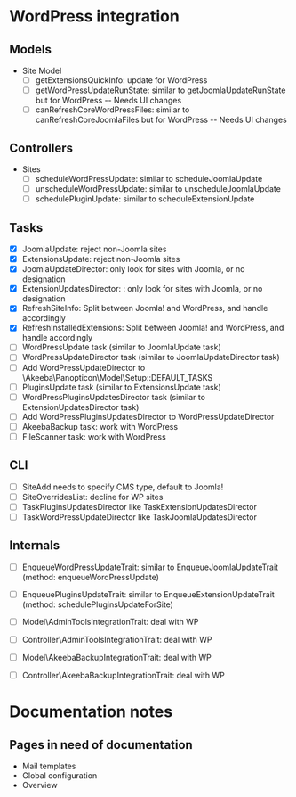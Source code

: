 # WordPress integration

## Models
* Site Model
  * [ ] getExtensionsQuickInfo: update for WordPress
  * [ ] getWordPressUpdateRunState: similar to getJoomlaUpdateRunState but for WordPress -- Needs UI changes
  * [ ] canRefreshCoreWordPressFiles: similar to canRefreshCoreJoomlaFiles but for WordPress -- Needs UI changes

## Controllers
* Sites
  * [ ] scheduleWordPressUpdate: similar to scheduleJoomlaUpdate
  * [ ] unscheduleWordPressUpdate: similar to unscheduleJoomlaUpdate
  * [ ] schedulePluginUpdate: similar to scheduleExtensionUpdate

## Tasks

* [x] JoomlaUpdate: reject non-Joomla sites
* [x] ExtensionsUpdate: reject non-Joomla sites
* [x] JoomlaUpdateDirector: only look for sites with Joomla, or no designation
* [x] ExtensionUpdatesDirector: : only look for sites with Joomla, or no designation
* [x] RefreshSiteInfo: Split between Joomla! and WordPress, and handle accordingly
* [x] RefreshInstalledExtensions: Split between Joomla! and WordPress, and handle accordingly
* [ ] WordPressUpdate task (similar to JoomlaUpdate task)
* [ ] WordPressUpdateDirector task (similar to JoomlaUpdateDirector task)
* [ ] Add WordPressUpdateDirector to \Akeeba\Panopticon\Model\Setup::DEFAULT_TASKS
* [ ] PluginsUpdate task (similar to ExtensionsUpdate task)
* [ ] WordPressPluginsUpdatesDirector task (similar to ExtensionUpdatesDirector task)
* [ ] Add WordPressPluginsUpdatesDirector to WordPressUpdateDirector
* [ ] AkeebaBackup task: work with WordPress
* [ ] FileScanner task: work with WordPress

## CLI

* [ ] SiteAdd needs to specify CMS type, default to Joomla!
* [ ] SiteOverridesList: decline for WP sites
* [ ] TaskPluginsUpdatesDirector like TaskExtensionUpdatesDirector
* [ ] TaskWordPressUpdateDirector like TaskJoomlaUpdatesDirector

## Internals

* [ ] EnqueueWordPressUpdateTrait: similar to EnqueueJoomlaUpdateTrait (method: enqueueWordPressUpdate)
* [ ] EnqueuePluginsUpdateTrait: similar to EnqueueExtensionUpdateTrait (method: schedulePluginsUpdateForSite)
* [ ] Model\AdminToolsIntegrationTrait: deal with WP
* [ ] Controller\AdminToolsIntegrationTrait: deal with WP
* [ ] Model\AkeebaBackupIntegrationTrait: deal with WP
* [ ] Controller\AkeebaBackupIntegrationTrait: deal with WP




# Documentation notes

## Pages in need of documentation

* Mail templates
* Global configuration
* Overview
